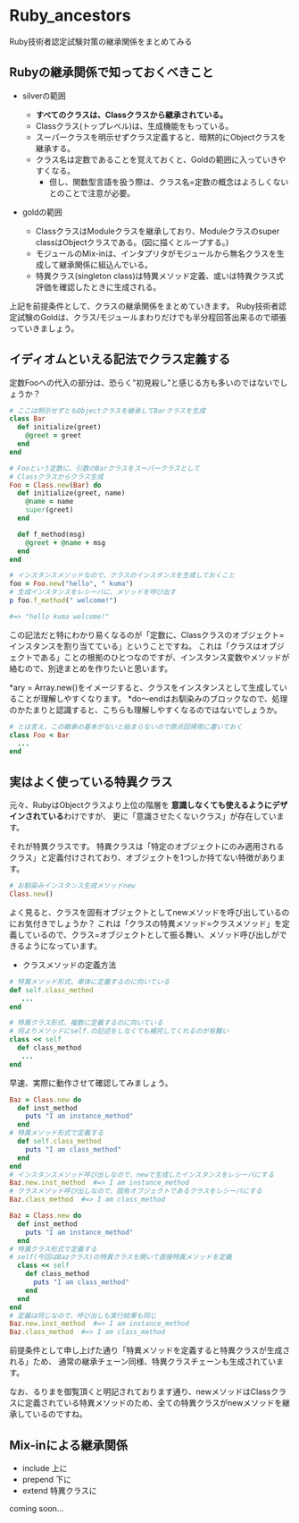 # Ruby_ancestors
Ruby技術者認定試験対策の継承関係をまとめてみる

## Rubyの継承関係で知っておくべきこと

- silverの範囲
  - **すべてのクラスは、Classクラスから継承されている。**
  - Classクラス(トップレベル)は、生成機能をもっている。
  - スーパークラスを明示せずクラス定義すると、暗黙的にObjectクラスを継承する。
  - クラス名は定数であることを覚えておくと、Goldの範囲に入っていきやすくなる。
    - 但し、関数型言語を扱う際は、クラス名=定数の概念はよろしくないとのことで注意が必要。

- goldの範囲
  - ClassクラスはModuleクラスを継承しており、Moduleクラスのsuper classはObjectクラスである。(図に描くとループする。)
  - モジュールのMix-inは、インタプリタがモジュールから無名クラスを生成して継承関係に組込んでいる。
  - 特異クラス(singleton class)は特異メソッド定義、或いは特異クラス式評価を確認したときに生成される。

上記を前提条件として、クラスの継承関係をまとめていきます。
Ruby技術者認定試験のGoldは、クラス/モジュールまわりだけでも半分程回答出来るので頑張っていきましょう。

## イディオムといえる記法でクラス定義する

定数Fooへの代入の部分は、恐らく"初見殺し"と感じる方も多いのではないでしょうか？

```ruby
# ここは明示せずともObjectクラスを継承してBarクラスを生成
class Bar 
  def initialize(greet)
    @greet = greet
  end
end

# Fooという定数に、引数のBarクラスをスーパークラスとして
# Classクラスからクラス生成
Foo = Class.new(Bar) do
  def initialize(greet, name)
    @name = name
    super(greet)
  end

  def f_method(msg)
    @greet + @name + msg
  end
end

# インスタンスメソッドなので、クラスのインスタンスを生成しておくこと
foo = Foo.new("hello", " kuma")
# 生成インスタンスをレシーバに、メソッドを呼び出す
p foo.f_method(" welcome!")

#=> "hello kuma welcome!"
```

この記法だと特にわかり易くなるのが「定数に、Classクラスのオブジェクト=インスタンスを割り当てている」ということですね。
これは「クラスはオブジェクトである」ことの根拠のひとつなのですが、インスタンス変数やメソッドが絡むので、別途まとめを作りたいと思います。

*ary = Array.new()をイメージすると、クラスをインスタンスとして生成していることが理解しやすくなります。
*do～endはお馴染みのブロックなので、処理のかたまりと認識すると、こちらも理解しやすくなるのではないでしょうか。

```ruby
# とは言え、この継承の基本がないと始まらないので原点回帰用に書いておく
class Foo < Bar
  ...
end
```

## 実はよく使っている特異クラス

元々、RubyはObjectクラスより上位の階層を
**意識しなくても使えるようにデザインされている**わけですが、
更に「意識させたくないクラス」が存在しています。

それが特異クラスです。
特異クラスは「特定のオブジェクトにのみ適用されるクラス」と定義付けされており、オブジェクトを1つしか持てない特徴があります。

```ruby
# お馴染みインスタンス生成メソッドnew
Class.new()
```

よく見ると、クラスを固有オブジェクトとしてnewメソッドを呼び出しているのにお気付きでしょうか？
これは「クラスの特異メソッド=クラスメソッド」を定義しているので、クラス=オブジェクトとして振る舞い、メソッド呼び出しができるようになっています。

- クラスメソッドの定義方法
```ruby
# 特異メソッド形式、単体に定義するのに向いている
def self.class_method
   ...
end

# 特異クラス形式、複数に定義するのに向いている
# 何よりメソッドにself.の記述をしなくても補完してくれるのが有難い
class << self
  def class_method
   ...
end
```

早速、実際に動作させて確認してみましょう。
```ruby
Baz = Class.new do
  def inst_method
    puts "I am instance_method"
  end
# 特異メソッド形式で定義する
  def self.class_method
    puts "I am class_method"
  end
end
# インスタンスメソッド呼び出しなので、newで生成したインスタンスをレシーバにする
Baz.new.inst_method  #=> I am instance_method
# クラスメソッド呼び出しなので、固有オブジェクトであるクラスをレシーバにする
Baz.class_method  #=> I am class_method
```
```ruby
Baz = Class.new do
  def inst_method
    puts "I am instance_method"
  end
# 特異クラス形式で定義する
# self(今回はBazクラス)の特異クラスを開いて直接特異メソッドを定義
  class << self
    def class_method
      puts "I am class_method"
    end
  end
end
# 定義は同じなので、呼び出しも実行結果も同じ
Baz.new.inst_method  #=> I am instance_method
Baz.class_method  #=> I am class_method

```

前提条件として申し上げた通り「特異メソッドを定義すると特異クラスが生成される」ため、
通常の継承チェーン同様、特異クラスチェーンも生成されています。

なお、るりまを御覧頂くと明記されております通り、newメソッドはClassクラスに定義されている特異メソッドのため、全ての特異クラスがnewメソッドを継承しているのですね。

## Mix-inによる継承関係
- include 上に
- prepend 下に
- extend 特異クラスに

coming soon...
